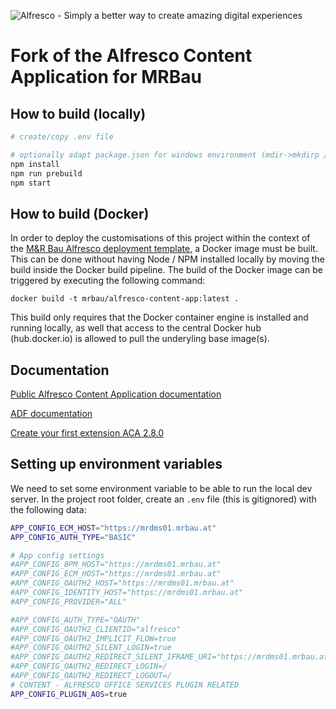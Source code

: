 <p align="left"> <img title="Alfresco" src="alfresco.png" alt="Alfresco - Simply a better way to create amazing digital experiences"></p>

# Fork of the Alfresco Content Application for MRBau

## How to build (locally)

```bash
# create/copy .env file

# optionally adapt package.json for windows environment (mdir->mkdirp /->\\ cp->copy)
npm install
npm run prebuild
npm start
```

## How to build (Docker)

In order to deploy the customisations of this project within the context of the [M&R Bau Alfresco deployment template](https://github.com/mr-bau/alfresco-deployment), a Docker image must be built. This can be done without having Node / NPM installed locally by moving the build inside the Docker build pipeline. The build of the Docker image can be triggered by executing the following command:

```
docker build -t mrbau/alfresco-content-app:latest .
```

This build only requires that the Docker container engine is installed and running locally, as well that access to the central Docker hub (hub.docker.io) is allowed to pull the underyling base image(s).

## Documentation

[Public Alfresco Content Application documentation](https://alfresco-content-app.netlify.com/)

[ADF documentation](https://www.alfresco.com/abn/adf/docs/getting-started/)

[Create your first extension ACA 2.8.0](https://github.com/aborroy/alfresco-content-app/blob/docs/update_first_extension_tutorial/docs/tutorials/how-to-create-your-first-extension.md)
## Setting up environment variables

We need to set some environment variable to be able to run the local dev server. In the project root folder, create an `.env` file (this is gitignored) with the following data:

```bash
APP_CONFIG_ECM_HOST="https://mrdms01.mrbau.at"
APP_CONFIG_AUTH_TYPE="BASIC"

# App config settings
#APP_CONFIG_BPM_HOST="https://mrdms01.mrbau.at"
#APP_CONFIG_ECM_HOST="https://mrdms01.mrbau.at"
#APP_CONFIG_OAUTH2_HOST="https://mrdms01.mrbau.at"
#APP_CONFIG_IDENTITY_HOST="https://mrdms01.mrbau.at"
#APP_CONFIG_PROVIDER="ALL"

#APP_CONFIG_AUTH_TYPE="OAUTH"
#APP_CONFIG_OAUTH2_CLIENTID="alfresco"
#APP_CONFIG_OAUTH2_IMPLICIT_FLOW=true
#APP_CONFIG_OAUTH2_SILENT_LOGIN=true
#APP_CONFIG_OAUTH2_REDIRECT_SILENT_IFRAME_URI="https://mrdms01.mrbau.at/assets/silent-refresh.html"
#APP_CONFIG_OAUTH2_REDIRECT_LOGIN=/
#APP_CONFIG_OAUTH2_REDIRECT_LOGOUT=/
# CONTENT - ALFRESCO OFFICE SERVICES PLUGIN RELATED
APP_CONFIG_PLUGIN_AOS=true
```

